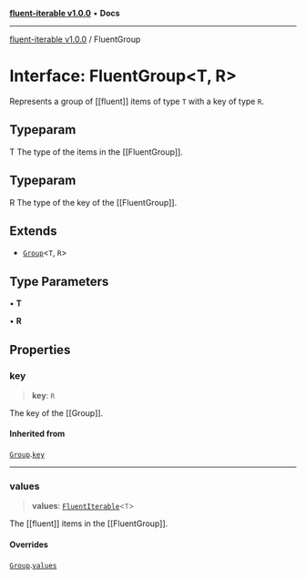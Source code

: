 [**fluent-iterable v1.0.0**](../README.md) • **Docs**

***

[fluent-iterable v1.0.0](../README.md) / FluentGroup

# Interface: FluentGroup\<T, R\>

Represents a group of [[fluent]] items of type `T` with a key of type `R`.

## Typeparam

T The type of the items in the [[FluentGroup]].

## Typeparam

R The type of the key of the [[FluentGroup]].

## Extends

- [`Group`](Group.md)\<`T`, `R`\>

## Type Parameters

• **T**

• **R**

## Properties

### key

> **key**: `R`

The key of the [[Group]].

#### Inherited from

[`Group`](Group.md).[`key`](Group.md#key)

***

### values

> **values**: [`FluentIterable`](FluentIterable.md)\<`T`\>

The [[fluent]] items in the [[FluentGroup]].

#### Overrides

[`Group`](Group.md).[`values`](Group.md#values)
